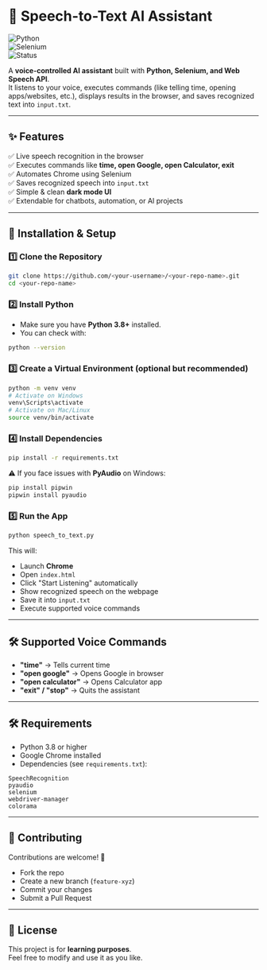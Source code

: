 
# 🎤 Speech-to-Text AI Assistant  

![Python](https://img.shields.io/badge/Python-3.8+-blue.svg)  
![Selenium](https://img.shields.io/badge/Selenium-Automation-green.svg)  
![Status](https://img.shields.io/badge/Status-Active-success.svg)  

A **voice-controlled AI assistant** built with **Python, Selenium, and Web Speech API**.  
It listens to your voice, executes commands (like telling time, opening apps/websites, etc.), displays results in the browser, and saves recognized text into `input.txt`.  

---

## ✨ Features  
✅ Live speech recognition in the browser  
✅ Executes commands like **time, open Google, open Calculator, exit**  
✅ Automates Chrome using Selenium  
✅ Saves recognized speech into `input.txt`  
✅ Simple & clean **dark mode UI**  
✅ Extendable for chatbots, automation, or AI projects  

---

## 🚀 Installation & Setup  

### 1️⃣ Clone the Repository  
```bash
git clone https://github.com/<your-username>/<your-repo-name>.git
cd <your-repo-name>
```

### 2️⃣ Install Python  
- Make sure you have **Python 3.8+** installed.  
- You can check with:  
```bash
python --version
```

### 3️⃣ Create a Virtual Environment (optional but recommended)  
```bash
python -m venv venv
# Activate on Windows
venv\Scripts\activate
# Activate on Mac/Linux
source venv/bin/activate
```

### 4️⃣ Install Dependencies  
```bash
pip install -r requirements.txt
```

⚠️ If you face issues with **PyAudio** on Windows:  
```bash
pip install pipwin
pipwin install pyaudio
```

### 5️⃣ Run the App  
```bash
python speech_to_text.py
```

This will:  
- Launch **Chrome**  
- Open `index.html`  
- Click "Start Listening" automatically  
- Show recognized speech on the webpage  
- Save it into `input.txt`  
- Execute supported voice commands  

---

## 🛠️ Supported Voice Commands  
- **"time"** → Tells current time  
- **"open google"** → Opens Google in browser  
- **"open calculator"** → Opens Calculator app  
- **"exit" / "stop"** → Quits the assistant  

---

## 🛠️ Requirements  
- Python 3.8 or higher  
- Google Chrome installed  
- Dependencies (see `requirements.txt`):  
```
SpeechRecognition
pyaudio
selenium
webdriver-manager
colorama
```

---

## 🤝 Contributing  
Contributions are welcome! 🎉  
- Fork the repo  
- Create a new branch (`feature-xyz`)  
- Commit your changes  
- Submit a Pull Request  

---

## 📜 License  
This project is for **learning purposes**.  
Feel free to modify and use it as you like.  
